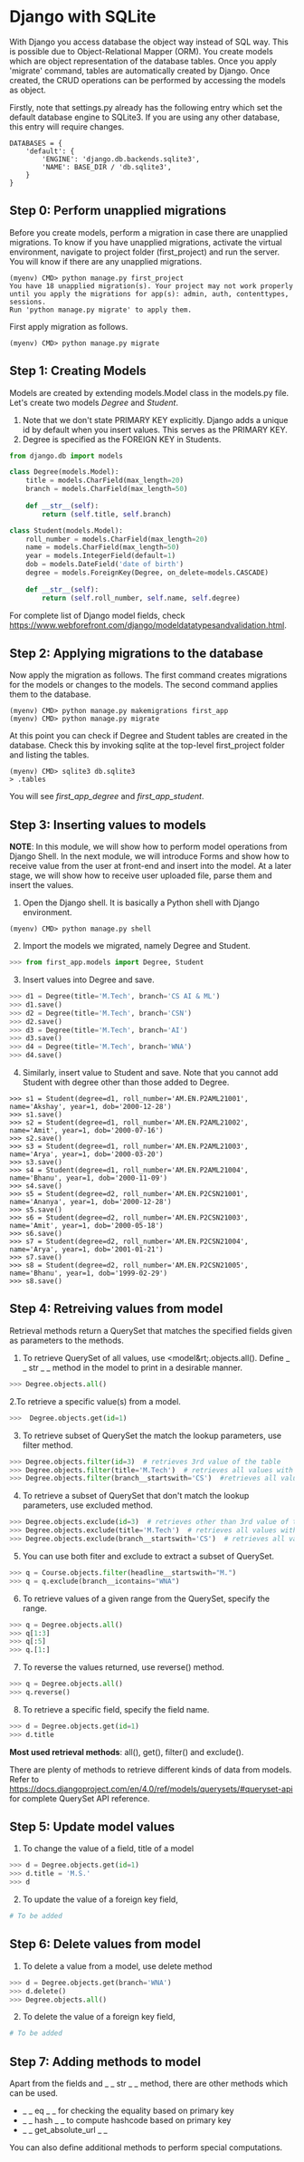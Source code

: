# Django with SQLite

With Django you access database the object way instead of SQL way. This is possible due to Object-Relational Mapper (ORM). You create models which are object representation of the database tables. Once you apply 'migrate' command, tables are automatically created by Django. Once created, the CRUD operations can be performed by accessing the models as object.

Firstly, note that settings.py already has the following entry which set the default database engine to SQLite3. If you are using any other database, this entry will require changes.

```
DATABASES = {
    'default': {
        'ENGINE': 'django.db.backends.sqlite3',
        'NAME': BASE_DIR / 'db.sqlite3',
    }
}
```

## Step 0: Perform unapplied migrations

Before you create models, perform a migration in case there are unapplied migrations. To know if you have unapplied migrations, activate the virtual environment, navigate to project folder (first_project) and run the server. You will know if there are any unapplied migrations.
```
(myenv) CMD> python manage.py first_project
You have 18 unapplied migration(s). Your project may not work properly until you apply the migrations for app(s): admin, auth, contenttypes, sessions.
Run 'python manage.py migrate' to apply them.
```

First apply migration as follows.
```
(myenv) CMD> python manage.py migrate
```

## Step 1: Creating Models

Models are created by extending models.Model class in the models.py file. Let's create two models *Degree* and *Student*.
1. Note that we don't state PRIMARY KEY explicitly. Django adds a unique id by default when you insert values. This serves as the PRIMARY KEY.
2. Degree is specified as the FOREIGN KEY in Students.

```python
from django.db import models

class Degree(models.Model):
    title = models.CharField(max_length=20)
    branch = models.CharField(max_length=50)
    
    def __str__(self):
        return (self.title, self.branch)

class Student(models.Model):
    roll_number = models.CharField(max_length=20)
    name = models.CharField(max_length=50)
    year = models.IntegerField(default=1)
    dob = models.DateField('date of birth')
    degree = models.ForeignKey(Degree, on_delete=models.CASCADE)
    
    def __str__(self):
        return (self.roll_number, self.name, self.degree)
```

For complete list of Django model fields, check https://www.webforefront.com/django/modeldatatypesandvalidation.html.

## Step 2: Applying migrations to the database

Now apply the migration as follows. The first command creates migrations for the models or changes to the models. The second command applies them to the database. 
```
(myenv) CMD> python manage.py makemigrations first_app
(myenv) CMD> python manage.py migrate
```

At this point you can check if Degree and Student tables are created in the database. Check this by invoking sqlite at the top-level first_project folder and listing the tables.
```
(myenv) CMD> sqlite3 db.sqlite3
> .tables
```
You will see *first_app_degree* and *first_app_student*.

## Step 3: Inserting values to models

**NOTE**: In this module, we will show how to perform model operations from Django Shell. In the next module, we will introduce Forms and show how to receive value from the user at front-end and insert into the model. At a later stage, we will show how to receive user uploaded file, parse them and insert the values.

1. Open the Django shell. It is basically a Python shell with Django environment.
```
(myenv) CMD> python manage.py shell
```

2. Import the models we migrated, namely Degree and Student.
```python
>>> from first_app.models import Degree, Student
```

3. Insert values into Degree and save.
```python
>>> d1 = Degree(title='M.Tech', branch='CS AI & ML')
>>> d1.save()
>>> d2 = Degree(title='M.Tech', branch='CSN')
>>> d2.save()
>>> d3 = Degree(title='M.Tech', branch='AI')
>>> d3.save()
>>> d4 = Degree(title='M.Tech', branch='WNA')
>>> d4.save()
```

4. Similarly, insert value to Student and save. Note that you cannot add Student with degree other than those added to Degree.
```
>>> s1 = Student(degree=d1, roll_number='AM.EN.P2AML21001', name='Akshay', year=1, dob='2000-12-28')
>>> s1.save()
>>> s2 = Student(degree=d1, roll_number='AM.EN.P2AML21002', name='Amit', year=1, dob='2000-07-16')
>>> s2.save()
>>> s3 = Student(degree=d1, roll_number='AM.EN.P2AML21003', name='Arya', year=1, dob='2000-03-20')
>>> s3.save()
>>> s4 = Student(degree=d1, roll_number='AM.EN.P2AML21004', name='Bhanu', year=1, dob='2000-11-09')
>>> s4.save()
>>> s5 = Student(degree=d2, roll_number='AM.EN.P2CSN21001', name='Ananya', year=1, dob='2000-12-28')
>>> s5.save()
>>> s6 = Student(degree=d2, roll_number='AM.EN.P2CSN21003', name='Amit', year=1, dob='2000-05-18')
>>> s6.save()
>>> s7 = Student(degree=d2, roll_number='AM.EN.P2CSN21004', name='Arya', year=1, dob='2001-01-21')
>>> s7.save()
>>> s8 = Student(degree=d2, roll_number='AM.EN.P2CSN21005', name='Bhanu', year=1, dob='1999-02-29')
>>> s8.save()
```

## Step 4: Retreiving values from model
Retrieval methods return a QuerySet that matches the specified fields given as parameters to the methods.

1. To retrieve QuerySet of all values, use &lt;model&rt;.objects.all(). Define  _ _ str _ _ method in the model to print in a desirable manner.
```python
>>> Degree.objects.all()
```
2.To retrieve a specific value(s) from a model.
```python
>>>  Degree.objects.get(id=1)
```
3.  To retrieve subset of QuerySet the match the lookup parameters, use filter method.
```python
>>> Degree.objects.filter(id=3)  # retrieves 3rd value of the table
>>> Degree.objects.filter(title='M.Tech')  # retrieves all values with title M.Tech
>>> Degree.objects.filter(branch__startswith='CS')  #retrieves all values with branch starting with CS)
```
4. To retrieve a subset of QuerySet that don't match the lookup parameters, use excluded method.
```python
>>> Degree.objects.exclude(id=3)  # retrieves other than 3rd value of the table
>>> Degree.objects.exclude(title='M.Tech')  # retrieves all values with title not equal to M.Tech
>>> Degree.objects.exclude(branch__startswith='CS')  # retrieves all values with branch not starting with CS
```
5. You can use both fiter and exclude to extract a subset of QuerySet.
```python
>>> q = Course.objects.filter(headline__startswith="M.")
>>> q = q.exclude(branch__icontains="WNA")
```
6. To retrieve values of a given range from the QuerySet, specify the range.
```python
>>> q = Degree.objects.all()
>>> q[1:3]
>>> q[:5]
>>> q.[1:]
```
7. To reverse the values returned, use reverse() method.
```python
>>> q = Degree.objects.all()
>>> q.reverse()
```
8. To retrieve a specific field, specify the field name.
```python
>>> d = Degree.objects.get(id=1)
>>> d.title
```
**Most used retrieval methods**: all(), get(), filter() and exclude().

There are plenty of methods to retrieve different kinds of data from models. Refer to https://docs.djangoproject.com/en/4.0/ref/models/querysets/#queryset-api for complete QuerySet API reference.

## Step 5: Update model values

1. To change the value of a field, title of a model
```python
>>> d = Degree.objects.get(id=1)
>>> d.title = 'M.S.'
>>> d
```
2. To update the value of a foreign key field, 
```python
# To be added
```

## Step 6: Delete values from model

1. To delete a value from a model, use delete method
```python
>>> d = Degree.objects.get(branch='WNA')
>>> d.delete()
>>> Degree.objects.all()
```

2. To delete the value of a foreign key field, 
```python
# To be added
```

## Step 7: Adding methods to model

Apart from the fields and _ _ str _ _ method, there are other methods which can be used. 
* _ _ eq _ _ for checking the equality based on primary key
* _ _ hash _ _ to compute hashcode based on primary key
* _ _ get_absolute_url _ _

You can also define additional methods to perform special computations. 

